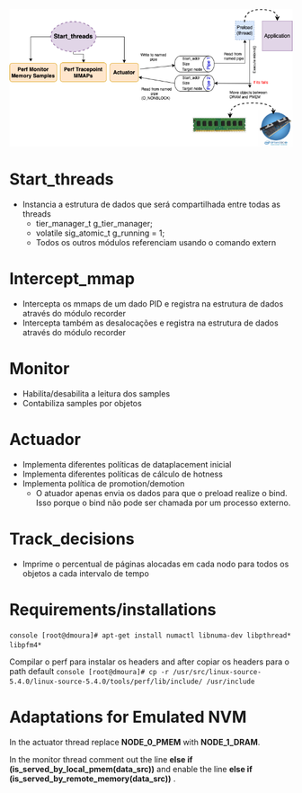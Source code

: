 
<a href="design.pdf" class="image fit"><img src="design.png" alt=""></a>


# Start_threads

- Instancia a estrutura de dados que será compartilhada entre todas as threads
  * tier_manager_t g_tier_manager;
  * volatile sig_atomic_t g_running = 1;
  * Todos os outros módulos referenciam usando o comando extern 

# Intercept_mmap

- Intercepta os mmaps de um dado PID e registra na estrutura de dados através do módulo recorder
- Intercepta também as desalocações e registra na estrutura de dados através do módulo recorder

# Monitor

- Habilita/desabilita a leitura dos samples
- Contabiliza samples por objetos

# Actuador

- Implementa diferentes políticas de dataplacement inicial
- Implementa diferentes políticas de cálculo de hotness
- Implementa política de promotion/demotion
  * O atuador apenas envia os dados para que o preload realize o bind. Isso porque o bind não pode ser chamada por um processo externo.

# Track_decisions

- Imprime o percentual de páginas alocadas em cada nodo para todos os objetos a cada intervalo de tempo

# Requirements/installations

``console
[root@dmoura]# apt-get install numactl libnuma-dev libpthread* libpfm4*
``

Compilar o perf para instalar os headers and after copiar os headers para o path default
``console
[root@dmoura]# cp -r /usr/src/linux-source-5.4.0/linux-source-5.4.0/tools/perf/lib/include/ /usr/include
``

# Adaptations for Emulated NVM

In the actuator thread replace **NODE_0_PMEM** with **NODE_1_DRAM**.

In the monitor thread comment out the line **else if (is_served_by_local_pmem(data_src))** and enable the line **else if (is_served_by_remote_memory(data_src))** .
